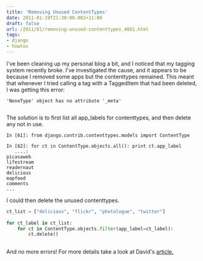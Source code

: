 ```yaml
---
title: 'Removing Unused ContentTypes'
date: 2011-01-19T21:30:00.002+11:00
draft: false
url: /2011/01/removing-unused-contenttypes_4881.html
tags: 
- django
- howtos
---
```


I've been cleaning up my personal blog a bit, and I noticed that my tagging system recently broke. I've investigated the cause, and it appears to be because I removed some apps but the contenttypes remained. This meant that whenever I tried calling a tag with a TaggedItem that had been deleted, I was getting this error:  

```plain
'NoneType' object has no attribute '_meta'


```  
  
The solution is to first list all app_labels for contenttypes, and then delete any not in use.  

```plain
In [61]: from django.contrib.contenttypes.models import ContentType
 
In [62]: for ct in ContentType.objects.all(): print ct.app_label
   ....:
picasaweb
lifestream
readernaut
delicious
mapfeed
comments
...
```

I could then delete the unused contenttypes.  

```python
ct_list = ["delicious", "flickr", "photologue", "twitter"]
 
for ct_label in ct_list:
    for ct in ContentType.objects.filter(app_label=ct_label):
        ct.delete()
    
```  
  
And no more errors! For more details take a look at David's [article.](http://fragmentsofcode.wordpress.com/2010/09/21/cleanly-removing-a-django-app/)